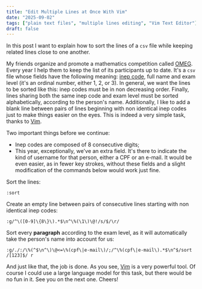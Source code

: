```yaml
---
title: "Edit Multiple Lines at Once With Vim"
date: "2025-09-02"
tags: ["plain text files", "multiple lines editing", "Vim Text Editor"]
draft: false
---
```


In this post I want to explain how to sort the lines of a `csv` file while
keeping related lines close to one another.

My friends organize and promote a mathematics competition called [OMEG][]. Every
year I help them to keep the list of its participants up to date. It's a `csv`
file whose fields have the following meaning: [inep code][], full name and exam
level (it's an ordinal number, either 1, 2, or 3). In general, we want the lines
to be sorted like this: inep codes must be in non decreasing order. Finally,
lines sharing both the same inep code and exam level must be sorted
alphabetically, according to the person's name. Additionally, I like to add a
blank line between pairs of lines beginning with non identical inep codes just
to make things easier on the eyes. This is indeed a very simple task, thanks to
[Vim][].

Two important things before we continue:

- Inep codes are composed of 8 consecutive digits;
- This year, exceptionally, we've an extra field. It's there to indicate the
   kind of username for that person, either a CPF or an e-mail. It would be even
   easier, as in fewer key strokes, without these fields and a slight
   modification of the commands below would work just fine.

Sort the lines:

```shell
:sort
```

Create an empty line between pairs of consecutive lines starting with non
identical inep codes:

```shell
:g/^\([0-9]\{8\}\).*$\n^\%(\1\)\@!/s/$/\r/
```

Sort every **paragraph** according to the exam level, as it will automatically
take the person's name into account for us:

```shell
:g/./:/\%(^$\n^\)\@<=\%(cpf\|e-mail\)/;/^\%(cpf\|e-mail\).*$\n^$/sort /[123]$/ r
```

And just like that, the job is done. As you see, [Vim][] is a very powerful tool. Of
course I could use a large language model for this task, but there would be no
fun in it. See you on the next one. Cheers!

[OMEG]: https://omeg.ime.ufg.br/
[Vim]: https://www.vim.org/
[inep code]: https://www.gov.br/inep/pt-br/acesso-a-informacao/dados-abertos/inep-data/catalogo-de-escolas/

